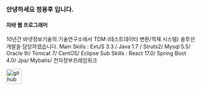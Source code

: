 ### 안녕하세요 정용후 입니다.
#### 자바 웹 프로그래머

10년간 바넷정보기술의 기술연구소에서 TDM (테스트데이터 변환/적재 시스템) 솔루션 개발을 담당하였습니다.
Main Skills : ExtJS 3.3 / Java 1.7 / Struts2/ Mysql 5.5/ Oracle 9i/ Tomcat 7/ CentOS/ Eclipse
Sub Skills : React 17.0/ Spring Boot 4.0/ Jpa/ Mybatis/ 전자정부프레임워크 



[<img src='https://cdn.jsdelivr.net/npm/simple-icons@3.0.1/icons/github.svg' alt='github' height='40'>](https://github.com/junsun0708)  

